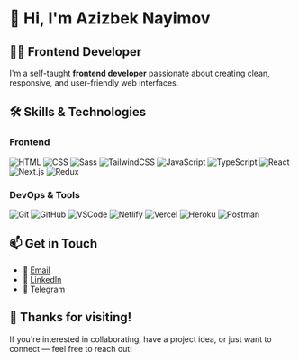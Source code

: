 # 👋 Hi, I'm Azizbek Nayimov

## 👨‍💻 Frontend Developer

I'm a self-taught **frontend developer** passionate about creating clean, responsive, and user-friendly web interfaces.

## 🛠️ Skills & Technologies

### Frontend
![HTML](https://skillicons.dev/icons?i=html)
![CSS](https://skillicons.dev/icons?i=css)
![Sass](https://skillicons.dev/icons?i=sass)
![TailwindCSS](https://skillicons.dev/icons?i=tailwind)
![JavaScript](https://skillicons.dev/icons?i=js)
![TypeScript](https://skillicons.dev/icons?i=ts)
![React](https://skillicons.dev/icons?i=vue)
![Next.js](https://skillicons.dev/icons?i=pinia)
![Redux](https://skillicons.dev/icons?i=nuxtjs)

### DevOps & Tools
![Git](https://skillicons.dev/icons?i=git)
![GitHub](https://skillicons.dev/icons?i=github)
![VSCode](https://skillicons.dev/icons?i=vscode)
![Netlify](https://skillicons.dev/icons?i=netlify)
![Vercel](https://skillicons.dev/icons?i=vercel)
![Heroku](https://skillicons.dev/icons?i=heroku)
![Postman](https://skillicons.dev/icons?i=postman)

## 📫 Get in Touch

- 📧 [Email](mailto:azykdeveloper@gmail.com)
- 💼 [LinkedIn](https://www.linkedin.com/in/azykdeveloper)  
- 💬 [Telegram](https://t.me/azykdeveloperr)

## 🙌 Thanks for visiting!

If you're interested in collaborating, have a project idea, or just want to connect — feel free to reach out!

